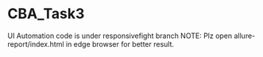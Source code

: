 # CBA_Task3
UI Automation code is under responsivefight branch
    NOTE: Plz open allure-report/index.html in edge browser for better result.
